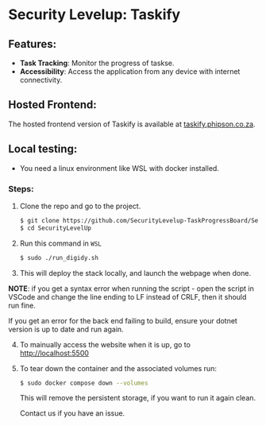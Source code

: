 # Security Levelup: Taskify

## Features:

- **Task Tracking**: Monitor the progress of taskse.
- **Accessibility**: Access the application from any device with internet connectivity.

## Hosted Frontend:

The hosted frontend version of Taskify is available at [taskify.phipson.co.za](https://taskify.phipson.co.za/login.html).

## Local testing:

- You need a linux environment like WSL with docker installed.

### Steps:

1. Clone the repo and go to the project.

   ```bash
   $ git clone https://github.com/SecurityLevelup-TaskProgressBoard/SecurityLevelUp.git
   $ cd SecurityLevelUp
   ```

2. Run this command in `WSL`

   ```bash
   $ sudo ./run_digidy.sh
   ```

3. This will deploy the stack locally, and launch the webpage when done.

**NOTE**: if you get a syntax error when running the script - open the script in VSCode and change the line ending to LF instead of CRLF, then it should run fine.

If you get an error for the back end failing to build, ensure your dotnet version is up to date and run again.

4. To mainually access the website when it is up, go to [http://localhost:5500](http://localhost:5500)

5. To tear down the container and the associated volumes run:

   ```bash
   $ sudo docker compose down --volumes
   ```

   This will remove the persistent storage, if you want to run it again clean.

   Contact us if you have an issue.
